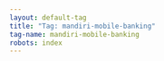```yaml
---
layout: default-tag
title: "Tag: mandiri-mobile-banking"
tag-name: mandiri-mobile-banking
robots: index
---
```

